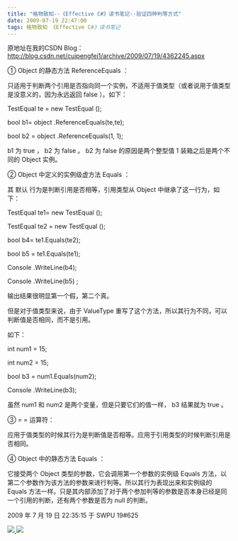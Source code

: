 ```yaml
---
title: "格物致知--《Effective C#》读书笔记--验证四种判等方式"
date: 2009-07-19 22:47:00
tags: 格物致知 《Effective C#》读书笔记
---
```

原地址在我的CSDN
Blog：http://blog.csdn.net/cuipengfei1/archive/2009/07/19/4362245.aspx

①  Object  的静态方法  ReferenceEquals  ：



只适用于判断两个引用是否指向同一个实例，不适用于值类型（或者说用于值类型是没意义的，因为永远返回  false  ）。如下：



TestEqual  te =  new  TestEqual  ();

bool  b1=  object  .ReferenceEquals(te,te);

bool  b2 =  object  .ReferenceEquals(1, 1);



b1  为  true  ，  b2  为  false  。  b2  为  false  的原因是两个整型值  1  装箱之后是两个不同的
Object  实例。



②  Object  中定义的实例级虚方法  Equals  ：



其  默认  行为是判断引用是否相等，引用类型从  Object  中继承了这一行为，如下：



TestEqual  te1=  new  TestEqual  ();

TestEqual  te2 =  new  TestEqual  ();

bool  b4= te1.Equals(te2);

bool  b5 = te1.Equals(te1);

Console  .WriteLine(b4);

Console  .WriteLine(b5)  ;



输出结果很明显第一个假，第二个真。



但是对于值类型来说，由于  ValueType  重写了这个方法，所以其行为不同，可以判断值是否相同，而不是引用。



如下：



int  num1 = 15;

int  num2 = 15;

bool  b3 = num1.Equals(num2);

Console  .WriteLine(b3);



虽然  num1  和  num2  是两个变量，但是只要它们的值一样，  b3  结果就为  true  。



③  = =  运算符：



应用于值类型的时候其行为是判断值是否相等。应用于引用类型的时候判断引用是否相同。



④  Object  中的静态方法  Equals  ：



它接受两个  Object  类型的参数，它会调用第一个参数的实例级  Equals
方法，以第二个参数作为该方法的参数来进行判等。所以其行为表现出来和实例级的  Equals
方法一样。只是其内部添加了对于两个参加判等的参数是否本身已经是同一个引用的判断，还有两个参数是否为  null  的判断。





2009  年  7  月  19  日  22:35:15  于  SWPU 19#625





[ ![](https://profile.csdnimg.cn/5/2/5/3_cuipengfei1)
![](https://g.csdnimg.cn/static/user-reg-year/1x/11.png)
](https://blog.csdn.net/cuipengfei1)




